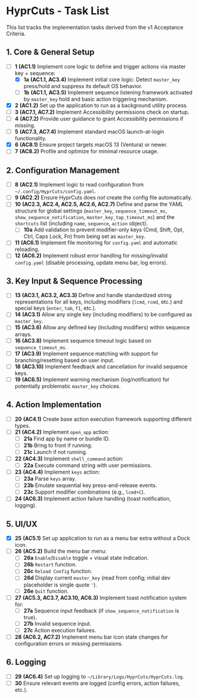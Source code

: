 # HyprCuts - Task List

This list tracks the implementation tasks derived from the v1 Acceptance Criteria.

## 1. Core & General Setup

- [ ] **1** **(AC1.1)** Implement core logic to define and trigger actions via master key + sequence:
  - [x] **1a** **(AC1.1, AC3.4)** Implement initial core logic: Detect `master_key` press/hold and suppress its default OS behavior.
  - [ ] **1b** **(AC1.1, AC3.5)** Implement sequence listening framework activated by `master_key` hold and basic action triggering mechanism.
- [x] **2** **(AC1.2)** Set up the application to run as a background utility process.
- [ ] **3** **(AC7.1, AC7.2)** Implement Accessibility permissions check on startup.
- [ ] **4** **(AC7.2)** Provide user guidance to grant Accessibility permissions if missing.
- [ ] **5** **(AC7.3, AC7.4)** Implement standard macOS launch-at-login functionality.
- [x] **6** **(AC8.1)** Ensure project targets macOS 13 (Ventura) or newer.
- [ ] **7** **(AC8.2)** Profile and optimize for minimal resource usage.

## 2. Configuration Management

- [ ] **8** **(AC2.1)** Implement logic to read configuration from `~/.config/HyprCuts/config.yaml`.
- [ ] **9** **(AC2.2)** Ensure HyprCuts does _not_ create the config file automatically.
- [ ] **10** **(AC2.3, AC2.4, AC2.5, AC2.6, AC2.7)** Define and parse the YAML structure for global settings (`master_key`, `sequence_timeout_ms`, `show_sequence_notification`, `master_key_tap_timeout_ms`) and the `shortcuts` list (including `name`, `sequence`, `action` object).
  - [ ] **10a** Add validation to prevent modifier-only keys (Cmd, Shift, Opt, Ctrl, Caps Lock, Fn) from being set as `master_key`.
- [ ] **11** **(AC6.1)** Implement file monitoring for `config.yaml` and automatic reloading.
- [ ] **12** **(AC6.2)** Implement robust error handling for missing/invalid `config.yaml` (disable processing, update menu bar, log errors).

## 3. Key Input & Sequence Processing

- [ ] **13** **(AC3.1, AC3.2, AC3.3)** Define and handle standardized string representations for all keys, including modifiers (`lcmd`, `rcmd`, etc.) and special keys (`enter`, `tab`, `f1`, etc.).
- [ ] **14** **(AC3.1)** Allow any single key (including modifiers) to be configured as `master_key`.
- [ ] **15** **(AC3.6)** Allow any defined key (including modifiers) within sequence arrays.
- [ ] **16** **(AC3.8)** Implement sequence timeout logic based on `sequence_timeout_ms`.
- [ ] **17** **(AC3.9)** Implement sequence matching with support for branching/resetting based on user input.
- [ ] **18** **(AC3.10)** Implement feedback and cancellation for invalid sequence keys.
- [ ] **19** **(AC6.5)** Implement warning mechanism (log/notification) for potentially problematic `master_key` choices.

## 4. Action Implementation

- [ ] **20** **(AC4.1)** Create base action execution framework supporting different types.
- [ ] **21** **(AC4.2)** Implement `open_app` action:
  - [ ] **21a** Find app by name or bundle ID.
  - [ ] **21b** Bring to front if running.
  - [ ] **21c** Launch if not running.
- [ ] **22** **(AC4.3)** Implement `shell_command` action:
  - [ ] **22a** Execute command string with user permissions.
- [ ] **23** **(AC4.4)** Implement `keys` action:
  - [ ] **23a** Parse `keys` array.
  - [ ] **23b** Emulate sequential key press-and-release events.
  - [ ] **23c** Support modifier combinations (e.g., `lcmd+C`).
- [ ] **24** **(AC6.3)** Implement action failure handling (toast notification, logging).

## 5. UI/UX

- [x] **25** **(AC5.1)** Set up application to run as a menu bar extra without a Dock icon.
- [ ] **26** **(AC5.2)** Build the menu bar menu:
  - [ ] **26a** `Enable`/`Disable` toggle + visual state indication.
  - [ ] **26b** `Restart` function.
  - [ ] **26c** `Reload Config` function.
  - [ ] **26d** Display current `master_key` (read from config; initial dev placeholder is single quote `'`).
  - [ ] **26e** `Quit` function.
- [ ] **27** **(AC5.3, AC3.7, AC3.10, AC6.3)** Implement toast notification system for:
  - [ ] **27a** Sequence input feedback (if `show_sequence_notification` is true).
  - [ ] **27b** Invalid sequence input.
  - [ ] **27c** Action execution failures.
- [ ] **28** **(AC6.2, AC7.2)** Implement menu bar icon state changes for configuration errors or missing permissions.

## 6. Logging

- [ ] **29** **(AC6.4)** Set up logging to `~/Library/Logs/HyprCuts/HyprCuts.log`.
- [ ] **30** Ensure relevant events are logged (config errors, action failures, etc.).
